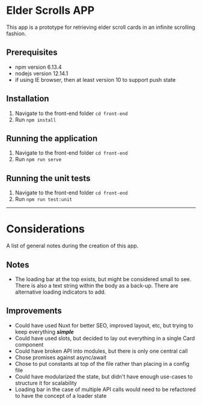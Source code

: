 # Elder Scrolls APP
This app is a prototype for retrieving elder scroll cards in an infinite scrolling fashion.

## Prerequisites
- npm version 6.13.4 
- nodejs version 12.14.1
- if using IE browser, then at least version 10 to support push state

## Installation
1. Navigate to the front-end folder `cd front-end`
2. Run `npm install`

## Running the application
1. Navigate to the front-end folder `cd front-end`
2. Run `npm run serve`

## Running the unit tests
1. Navigate to the front-end folder `cd front-end`
2. Run `npm run test:unit`

---

# Considerations

A list of general notes during the creation of this app.

## Notes

- The loading bar at the top exists, but might be considered small to see. There is also a text string within the body as a back-up. There are alternative loading indicators to add.

## Improvements

- Could have used Nuxt for better SEO, improved layout, etc, but trying to keep everything ***simple***
- Could have used slots, but decided to lay out everything in a single Card component
- Could have broken API into modules, but there is only one central call
- Chose promises against async/await
- Chose to put constants at top of the file rather than placing in a config file
- Could have modularized the state, but didn't have enough use-cases to structure it for scalability
- Loading bar in the case of multiple API calls would need to be refactored to have the concept of a loader state